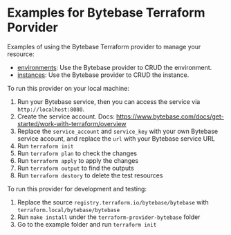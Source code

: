 # Examples for Bytebase Terraform Porvider

Examples of using the Bytebase Terraform provider to manage your resource:

- [environments](./environments): Use the Bytebase provider to CRUD the environment.
- [instances](./instances): Use the Bytebase provider to CRUD the instance.

To run this provider on your local machine:

1. Run your Bytebase service, then you can access the service via `http://localhost:8080`.
2. Create the service account. Docs: https://www.bytebase.com/docs/get-started/work-with-terraform/overview
3. Replace the `service_account` and `service_key` with your own Bytebase service account, and replace the `url` with your Bytebase service URL
4. Run `terraform init`
5. Run `terraform plan` to check the changes
6. Run `terraform apply` to apply the changes
7. Run `terraform output` to find the outputs
8. Run `terraform destory` to delete the test resources

To run this provider for development and testing:

1. Replace the source `registry.terraform.io/bytebase/bytebase` with `terraform.local/bytebase/bytebase`
2. Run `make install` under the `terraform-provider-bytebase` folder
3. Go to the example folder and run `terraform init`
